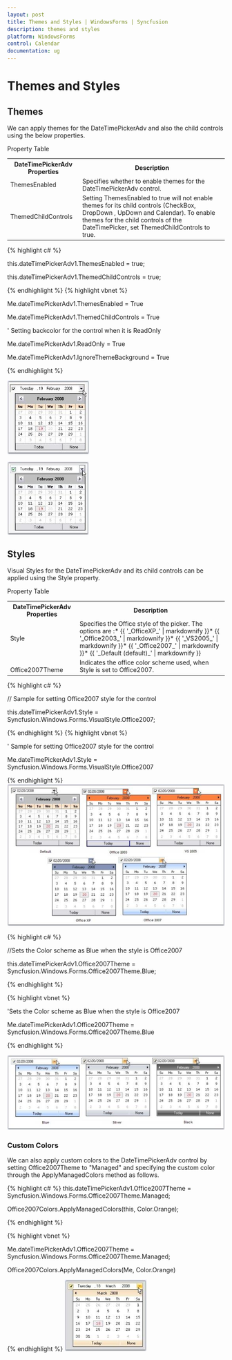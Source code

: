```yaml
---
layout: post
title: Themes and Styles | WindowsForms | Syncfusion
description: themes and styles
platform: WindowsForms
control: Calendar
documentation: ug
---
```

# Themes and Styles

## Themes

We can apply themes for the DateTimePickerAdv and also the child controls using the below properties.

Property Table

<table>
<tr>
<th>
DateTimePickerAdv Properties</th><th>
Description</th></tr>
<tr>
<td>
ThemesEnabled</td><td>
Specifies whether to enable themes for the DateTimePickerAdv control.</td></tr>
<tr>
<td>
ThemedChildControls</td><td>
Setting ThemesEnabled to true will not enable themes for its child controls (CheckBox, DropDown , UpDown and Calendar). To enable themes for the child controls of the DateTimePicker, set ThemedChildControls to true.</td></tr>
</table>




{% highlight c#  %}

this.dateTimePickerAdv1.ThemesEnabled = true;

this.dateTimePickerAdv1.ThemedChildControls = true;

{% endhighlight   %}
{% highlight vbnet  %}





Me.dateTimePickerAdv1.ThemesEnabled = True

Me.dateTimePickerAdv1.ThemedChildControls = True



' Setting backcolor for the control when it is ReadOnly

Me.dateTimePickerAdv1.ReadOnly = True

Me.dateTimePickerAdv1.IgnoreThemeBackground = True

{% endhighlight   %}

![](Calendar_Images/Overview_img213.jpeg)



![](Calendar_Images/Overview_img214.jpeg) 



## Styles

Visual Styles for the DateTimePickerAdv and its child controls can be applied using the Style property. 

Property Table

<table>
<tr>
<th>
DateTimePickerAdv Properties</th><th>
Description</th></tr>
<tr>
<td>
Style</td><td>
Specifies the Office style of the picker. The options are :* {{ '_OfficeXP_'  | markdownify }}* {{ '_Office2003_'  | markdownify }}* {{ '_VS2005_' | markdownify }}* {{ '_Office2007_'  | markdownify }}* {{ '_Default (default)_' | markdownify }}</td></tr>
<tr>
<td>
<br>Office2007Theme</td><td>
Indicates the office color scheme used, when Style is set to Office2007.</td></tr>
</table>



{% highlight c#  %}


// Sample for setting Office2007 style for the control

this.dateTimePickerAdv1.Style = Syncfusion.Windows.Forms.VisualStyle.Office2007;



{% endhighlight   %}
{% highlight vbnet  %}



' Sample for setting Office2007 style for the control

Me.dateTimePickerAdv1.Style = Syncfusion.Windows.Forms.VisualStyle.Office2007


{% endhighlight   %}
![](Calendar_Images/Overview_img215.jpeg) 







{% highlight c#  %}

//Sets the Color scheme as Blue when the style is Office2007

this.dateTimePickerAdv1.Office2007Theme = Syncfusion.Windows.Forms.Office2007Theme.Blue;



{% endhighlight   %}

{% highlight vbnet  %}

'Sets the Color scheme as Blue when the style is Office2007

Me.dateTimePickerAdv1.Office2007Theme = Syncfusion.Windows.Forms.Office2007Theme.Blue

{% endhighlight   %}

![](Calendar_Images/Overview_img216.jpeg) 



### Custom Colors

We can also apply custom colors to the DateTimePickerAdv control by setting Office2007Theme to "Managed" and specifying the custom color through the ApplyManagedColors method as follows.




{% highlight c#  %}
this.dateTimePickerAdv1.Office2007Theme = Syncfusion.Windows.Forms.Office2007Theme.Managed;

Office2007Colors.ApplyManagedColors(this, Color.Orange);

{% endhighlight   %}

{% highlight vbnet  %}



Me.dateTimePickerAdv1.Office2007Theme = Syncfusion.Windows.Forms.Office2007Theme.Managed;

Office2007Colors.ApplyManagedColors(Me, Color.Orange)


{% endhighlight   %}
![](Calendar_Images/Overview_img217.jpeg) 



